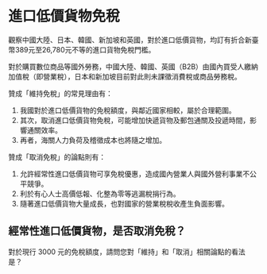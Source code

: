 # 進口低價貨物免稅

觀察中國大陸、日本、韓國、新加坡和英國，對於進口低價貨物，均訂有折合新臺幣389元至26,780元不等的進口貨物免稅門檻。

對於購買數位商品等國外勞務，中國大陸、韓國、英國（B2B）由國內買受人繳納加值稅（即營業稅），日本和新加坡目前對此則未課徵消費稅或商品勞務稅。

贊成「維持免稅」的常見理由有：
1. 我國對於進口低價貨物的免稅額度，與鄰近國家相較，屬於合理範圍。
2. 其次，取消進口低價貨物免稅，可能增加快遞貨物及郵包通關及投遞時間，影響通關效率。
3. 再者，海關人力負荷及稽徵成本也將隨之增加。

贊成「取消免稅」的論點則有：

1. 允許經常性進口低價貨物可享免稅優惠，造成國內營業人與國外營利事業不公平競爭。
2. 利於有心人士高價低報、化整為零等逃漏稅捐行為。
3. 隨著進口低價貨物大量成長，也對國家的營業稅稅收產生負面影響。

## 經常性進口低價貨物，是否取消免稅？

對於現行 3000 元的免稅額度，請問您對「維持」和「取消」相關論點的看法是？
